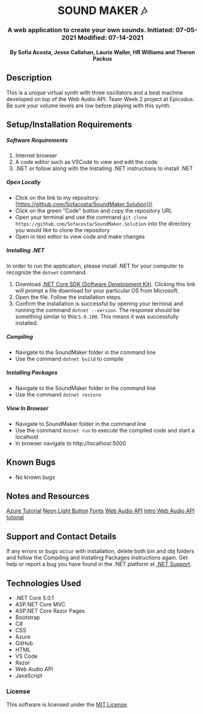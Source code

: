 <div align="center">

# SOUND MAKER 🎶

</div>

<h3 align="center">A web application to create your own sounds. Initiated: 07-05-2021 Modified: 07-14-2021</h3>
<h4 align="center"> By Sofia Acosta, Jesse Callahan, Laurie Waller, HR Williams and  Theron Packus</h4>

## Description
This is a unique virtual synth with three oscillators and a beat machine developed on top of the Web Audio API. Team Week 2 project at Epicodus. Be sure your volume levels are low before playing with this synth. 

## Setup/Installation Requirements

##### Software Requirements

1. Internet browser
2. A code editor such as VSCode to view and edit the code
3. .NET or follow along with the Installing .NET instructions to install .NET

##### Open Locally

- Click on the link to my repository: [https://github.com/Sofacosta/SoundMaker.Solution]()
- Click on the green "Code" button and copy the repository URL
- Open your terminal and use the command `git clone https://github.com/Sofacosta/SoundMaker.Solution` into the directory you would like to clone the repository
- Open in text editor to view code and make changes

##### Installing .NET

In order to run the application, please install .NET for your computer to recognize the `dotnet` command.

1. Download [.NET Core SDK (Software Development Kit)](https://dotnet.microsoft.com/download/dotnet). Clicking this link will prompt a file download for your particular OS from Microsoft.
2. Open the file. Follow the installation steps.
3. Confirm the installation is successful by opening your terminal and running the command `dotnet --version`. The response should be something similar to this:`5.0.100`. This means it was successfully installed.

##### Compiling

- Navigate to the SoundMaker folder in the command line
- Use the command `dotnet build` to compile

##### Installing Packages
- Navigate to the SoundMaker folder in the command line
- Use the command `dotnet restore`

##### View In Browser
- Navigate to SoundMaker folder in the command line
- Use the command `dotnet run` to execute the compiled code and start a localhost
- In browser navigate to http://localhost:5000

## Known Bugs

- No known bugs

## Notes and Resources

[Azure Tutorial](https://www.youtube.com/watch?v=31dtFLQykLw)
[Neon Light Button](https://dev.to/stackfindover/neon-light-button-1fd5)
[Fonts](https://www.1001freefonts.com/)
[Web Audio API](https://developer.mozilla.org/en-US/docs/Web/API/Web_Audio_API)
[Intro Web Audio API tutorial](https://developer.mozilla.org/en-US/docs/Web/API/Web_Audio_API/Using_Web_Audio_API)


## Support and Contact Details

If any errors or bugs occur with installation, delete both bin and obj folders and follow the Compiling and Installing Packages instructions again. Get help or report a bug you have found in the .NET platform at [.NET Support](https://dotnet.microsoft.com/platform/support). 

## Technologies Used

- .NET Core 5.0.1
- ASP.NET Core MVC
- ASP.NET Core Razor Pages
- Bootstrap
- C#
- CSS
- Azure
- GitHub
- HTML
- VS Code
- Razor
- Web Audio API
- JavaScript

### License

This software is licensed under the [MIT License](https://choosealicense.com/licenses/mit/).
